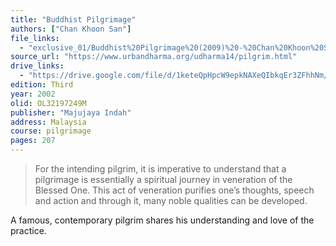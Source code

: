 ```yaml
---
title: "Buddhist Pilgrimage"
authors: ["Chan Khoon San"]
file_links:
  - "exclusive_01/Buddhist%20Pilgrimage%20(2009)%20-%20Chan%20Khoon%20San.pdf"
source_url: "https://www.urbandharma.org/udharma14/pilgrim.html"
drive_links:
  - "https://drive.google.com/file/d/1keteQpHpcW9epkNAXeQIbkqEr3ZFhhNm/view?usp=drivesdk"
edition: Third
year: 2002
olid: OL32197249M
publisher: "Majujaya Indah"
address: Malaysia
course: pilgrimage
pages: 207
---
```


> For the intending pilgrim, it is imperative to understand that a pilgrimage is essentially a spiritual journey in veneration of the Blessed One. This act of veneration purifies one’s thoughts, speech and action and through it, many noble qualities can be developed.

A famous, contemporary pilgrim shares his understanding and love of the practice.
